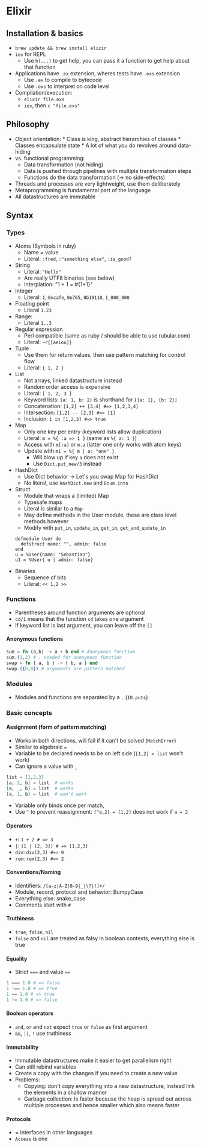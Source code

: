 # Elixir

## Installation & basics
  * `brew update && brew install elixir`
  * `iex` for REPL
    * Use `h(...)` to get help, you can pass it a function to get help about
      that function
  * Applications have `.ex` extension, wheres tests have `.exs` extension
    * Use `.ex` to compile to bytecode
    * Use `.exs` to interpret on code level
  * Compilation/execution:
    * `elixir file.exs`
    * `iex`, then `c "file.exs"`


## Philosophy
  *  Object orientation:
    * Class is king, abstract hierarchies of classes
    * Classes encapsulate state
    * A lot of what you do revolves around data-hiding
  * vs. functional programming:
    * Data transformation (not hiding)
    * Data is pushed through pipelines with multiple transformation steps
    * Functions do the data transformation (-> no side-effects)
  * Threads and processes are very lightweight, use them deliberately
  * Metaprogramming is fundamental part of the language
  * All datastructures are immutable

## Syntax

### Types
  * Atoms (Symbols in ruby)
    * Name = value
    * Literal: `:fred`, `:"something else"`, `:is_good?`
  * String
    * Literal: `"Hello"`
    * Are really UTF8 binaries (see below)
    * Interplation: "1 + 1 = #{1+1}"
  * Integer
    * Literal: `1`, `0xcafe`, `0o765`, `0b10110`, `1_000_000`
  * Floating point
    * Literal `1.23`
  * Range:
    * Literal `1..3`
  * Regular expression
    * Perl compatible (same as ruby / should be able to use rubular.com)
    * Literal: `~r{[aeiou]}`
  * Tuple
    * Use them for return values, then use pattern matching for control flow
    * Literal: `{ 1, 2 }`
  * List
    * Not arrays, linked datastructure instead
    * Random order access is expensive
    * Literal: `[ 1, 2, 3 ]`
    * Keyword lists: `[a: 1, b: 2]` is shorthand for `[{a: 1}, {b: 2}]`
    * Concatenation: `[1,2] ++ [3,4] #=> [1,2,3,4]`
    * Intersection: `[1,2] -- [2,3] #=> [1]`
    * Inclusion: `1 in [1,2,3] #=> true`
  * Map
    * Only one key per entry (keyword lists allow duplication)
    * Literal: `m = %{ :a => 1 }` (same as `%{ a: 1 }`)
    * Access with `m[:a]` or `m.a` (latter one only works with atom keys)
    * Update with `m1 = %{ m | a: "one" }`
      * Will blow up if key `a` does not exist
      * Use `Dict.put_new/3` instead
  * HashDict
    * Use Dict behavior -> Let's you swap Map for HashDict
    * No literal, use `HashDict.new` and `Enum.into`
  * Struct
    * Module that wraps a (limited) Map
    * Typesafe maps
    * Literal is similar to a `Map`
    * May define methods in the User module, these are class level methods however
    * Modify with `put_in`, `update_in`, `get_in`, `get_and_update_in`
    ```
    defmodule User do
      defstruct name: "", admin: false
    end
    u = %User{name: "Sebastian"}
    u1 = %User{ u | admin: false}
    ```
  * Binaries
    * Sequence of bits
    * Literal: `<< 1,2 >>`

### Functions
  * Parentheses around function arguments are optional
  * `cd/1` means that the function `cd` takes one argument
  * If keyword list is last argument, you can leave off the `[]`

#### Anonymous functions

```elixir
sum = fn (a,b) -> a + b end # Anonymous function
sum.(1,2) # . needed for anonymous function
swap = fn { a, b } -> { b, a } end
swap.({6,8}) # arguments are pattern matched
```

### Modules
  * Modules and functions are separated by a `.` (`IO.puts`)

### Basic concepts

#### Assignment (form of pattern matching)

  * Works in both directions, will fail if it can't be solved (`MatchError`)
  * Similar to algebraic `=`
  * Variable to be declared needs to be on left side (`[1,2] = list` won't work)
  * Can ignore a value with `_`
```elixir
list = [1,2,3]
[a, 2, b] = list  # works
[a, _, b] = list  # works
[a, 1, b] = list  # won't work
```
  * Variable only binds once per match,
  * Use `^` to prevent reassignment: `[^a,2] = [1,2]` does not work if `a = 2`

#### Operators
  * `+`: `1 + 2 # => 3`
  * `|`: `[1 | [2, 3]] # => [1,2,3]`
  * `div`: `div(2,3) #=> 0`
  * `rem`: `rem(2,3) #=> 2`

#### Conventions/Naming
  * Identifiers: `/[a-z|A-Z|0-9|_|\?|!]+/`
  * Module, record, protocol and behavior: BumpyCase
  * Everything else: snake_case
  * Comments start with `#`

#### Truthiness
  * `true`, `false`, `nil`
  * `false` and `nil` are treated as falsy in boolean contexts, everything else is true

#### Equality
  * Strict `===` and value `==`
```elixir
1 === 1.0 # => false
1 !== 1.0 # => true
1 == 1.0 # => true
1 != 1.0 # => false
```

#### Boolean operators
  * `and`, `or` and `not` expect `true` or `false` as first argument
  * `&&`, `||`, `!` use truthiness

#### Immutability

  * Immutable datastructures make it easier to get parallelism right
  * Can still rebind variables
  * Create a copy with the changes if you need to create a new value
  * Problems:
    * Copying: don't copy everything into a new datastructure, instead link the
      elements in a shallow manner
    * Garbage collection: Is faster because the heap is spread out across
      multiple processes and hence smaller which also means faster

#### Protocols

  * = interfaces in other languages
  * `Access` is one
